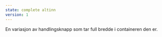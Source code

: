 ```yaml
---
state: complete altinn
version: 1
---
```


En variasjon av handlingsknapp som tar full bredde i containeren den er.
